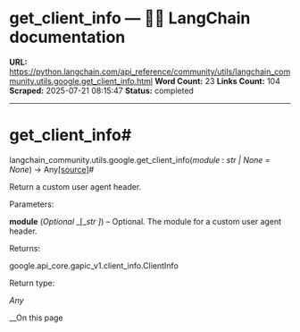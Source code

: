 # get_client_info — 🦜🔗 LangChain  documentation

**URL:** https://python.langchain.com/api_reference/community/utils/langchain_community.utils.google.get_client_info.html
**Word Count:** 23
**Links Count:** 104
**Scraped:** 2025-07-21 08:15:47
**Status:** completed

---

# get\_client\_info\#

langchain\_community.utils.google.get\_client\_info\(_module : str | None = None_\) → Any[\[source\]](https://python.langchain.com/api_reference/_modules/langchain_community/utils/google.html#get_client_info)\#     

Return a custom user agent header.

Parameters:     

**module** \(_Optional_ _\[__str_ _\]_\) – Optional. The module for a custom user agent header.

Returns:     

google.api\_core.gapic\_v1.client\_info.ClientInfo

Return type:     

_Any_

__On this page